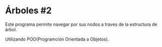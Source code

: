 # Árboles #2

Este programa permite navegar por sus nodos a traves de la estructura de árbol.

Utilizando POO(Programción Orientada a Objetos).
